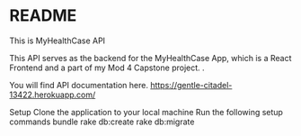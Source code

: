 # README
This is MyHealthCase API

This API serves as the backend for the MyHealthCase App, which is a React Frontend and a part of my Mod 4 Capstone project. .

You will find API documentation here.
https://gentle-citadel-13422.herokuapp.com/

Setup
Clone the application to your local machine
Run the following setup commands
bundle
rake db:create
rake db:migrate
